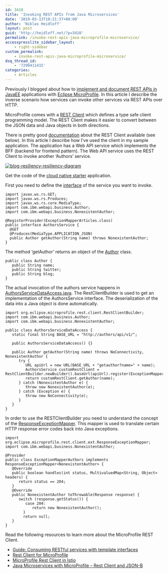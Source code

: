 ```yaml
---
id: 3410
title: 'Invoking REST APIs from Java Microservices'
date: '2019-03-13T10:21:37+00:00'
author: 'Niklas Heidloff'
layout: post
guid: 'http://heidloff.net/?p=3410'
permalink: /invoke-rest-apis-java-microprofile-microservice/
accesspresslite_sidebar_layout:
    - right-sidebar
custom_permalink:
    - invoke-rest-apis-java-microprofile-microservice/
dsq_thread_id:
    - '7290411415'
categories:
    - Articles
---
```


Previously I blogged about how to [implement and document REST APIs in JavaEE](http://heidloff.net/article/rest-apis-microprofile-javaee-jaxrs) applications with [Eclipse MicroProfile](https://microprofile.io/). In this article I describe the inverse scenario how services can invoke other services via REST APIs over HTTP.

MicroProfile comes with a [REST Client](https://github.com/eclipse/microprofile-rest-client) which defines a type safe client programming model. The REST Client makes it easier to convert between the JSON data and Java objects in both directions.

There is pretty good [documentation](https://github.com/OpenLiberty/guide-microprofile-rest-client) about the REST Client available (see below). In this article I describe how I’ve used the client in my sample application. The application has a Web API service which implements the BFF (backend for frontend pattern). The Web API service uses the REST Client to invoke another ‘Authors’ service.

[![blog-resiliency-resiliency-diagram](http://heidloff.net/wp-content/uploads/2019/03/blog-resiliency-resiliency-diagram.png)](http://heidloff.net/wp-content/uploads/2019/03/blog-resiliency-resiliency-diagram.png)

Get the code of the [cloud native starter](https://github.com/nheidloff/cloud-native-starter) application.

First you need to define the [interface](https://github.com/nheidloff/cloud-native-starter/blob/master/web-api-java-jee/src/main/java/com/ibm/webapi/data/AuthorsService.java) of the service you want to invoke.

```
import javax.ws.rs.GET;
import javax.ws.rs.Produces;
import javax.ws.rs.core.MediaType;
import com.ibm.webapi.business.Author;
import com.ibm.webapi.business.NonexistentAuthor;

@RegisterProvider(ExceptionMapperArticles.class)
public interface AuthorsService {
  @GET
  @Produces(MediaType.APPLICATION_JSON)
  public Author getAuthor(String name) throws NonexistentAuthor; 
}
```

The method ‘getAuthor’ returns an object of the [Author](https://github.com/nheidloff/cloud-native-starter/blob/master/web-api-java-jee/src/main/java/com/ibm/webapi/business/Author.java) class.

```
public class Author {
   public String name;
   public String twitter;
   public String blog;
}
```

The actual invocation of the authors service happens in [AuthorsServiceDataAccess.java](https://github.com/nheidloff/cloud-native-starter/blob/master/web-api-java-jee/src/main/java/com/ibm/webapi/data/AuthorsServiceDataAccess.java). The RestClientBuilder is used to get an implementation of the AuthorsService interface. The deserialization of the data into a Java object is done automatically.

```
import org.eclipse.microprofile.rest.client.RestClientBuilder;
import com.ibm.webapi.business.Author;
import com.ibm.webapi.business.NonexistentAuthor;

public class AuthorsServiceDataAccess {
   static final String BASE_URL = "http://authors/api/v1/";

   public AuthorsServiceDataAccess() {}	

   public Author getAuthor(String name) throws NoConnectivity, NonexistentAuthor {
      try {
         URL apiUrl = new URL(BASE_URL + "getauthor?name=" + name);
         AuthorsService customRestClient = RestClientBuilder.newBuilder().baseUrl(apiUrl).register(ExceptionMapperAuthors.class).build(AuthorsService.class);
         return customRestClient.getAuthor(name);
      } catch (NonexistentAuthor e) {
         throw new NonexistentAuthor(e);			
      } catch (Exception e) {
         throw new NoConnectivity(e);
      }
   }
}
```

In order to use the RESTClientBuilder you need to understand the concept of the [ResponseExceptionMapper](https://github.com/nheidloff/cloud-native-starter/blob/master/web-api-java-jee/src/main/java/com/ibm/webapi/data/ExceptionMapperAuthors.java). This mapper is used to translate certain HTTP response error codes back into Java exceptions.

```
import org.eclipse.microprofile.rest.client.ext.ResponseExceptionMapper;
import com.ibm.webapi.business.NonexistentAuthor;

@Provider
public class ExceptionMapperAuthors implements ResponseExceptionMapper<NonexistentAuthor> {
   @Override
   public boolean handles(int status, MultivaluedMap<String, Object> headers) {
      return status == 204;
   }
   @Override
   public NonexistentAuthor toThrowable(Response response) {
      switch (response.getStatus()) {
         case 204:
            return new NonexistentAuthor();
        }
        return null;
   }   
}
```

Read the following resources to learn more about the MicroProfile REST Client.

- [Guide: Consuming RESTful services with template interfaces](https://github.com/OpenLiberty/guide-microprofile-rest-client)
- [Rest Client for MicroProfile](https://github.com/eclipse/microprofile-rest-client)
- [MicroProfile Rest Client in Istio](https://www.eclipse.org/community/eclipse_newsletter/2018/september/MicroProfile_istio.php#restclient)
- [Java Microservices with MicroProfile – Rest Client and JSON-B](https://www.ibm.com/blogs/bluemix/2018/10/migrate-java-microservices-from-spring-to-microprofile-p3/)